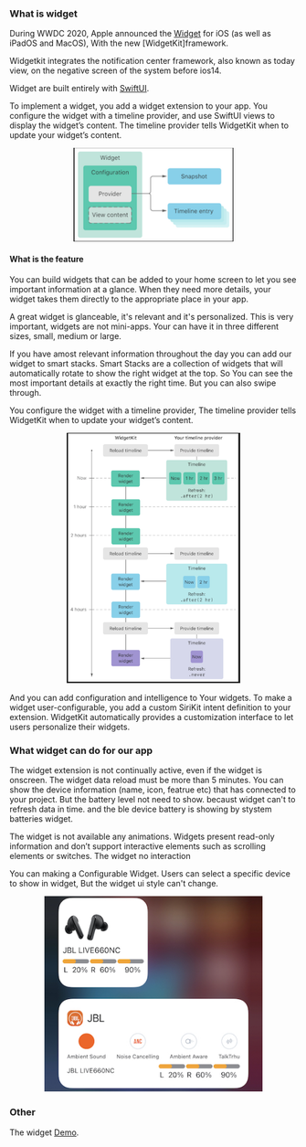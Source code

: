 ### What is widget

During WWDC 2020, Apple announced the [Widget](https://developer.apple.com/documentation/swiftui/widget/) for iOS (as well as iPadOS and MacOS), With the new [WidgetKit]framework.

Widgetkit integrates the notification center framework, also known as today view, on the negative screen of the system before ios14. 

Widget are built entirely with [SwiftUI](https://developer.apple.com/documentation/swiftui/). 

To implement a widget, you add a widget extension to your app. You configure the widget with a timeline provider, and use SwiftUI views to display the widget’s content. The timeline provider tells WidgetKit when to update your widget’s content.

<div align=center><img src="pic/1.png" alt="The main widget" style="zoom:99%;" /></div>

#### What is the feature

You can build widgets that can be added to your home screen to let you see important information at a glance. When they need more details, your widget takes them directly to the appropriate place in your app. 

A great widget is glanceable, it's relevant and it's personalized. This is very important, widgets are not mini-apps. Your can have it in three different sizes, small, medium or large. 

If you have amost relevant information throughout the day you can add our widget to smart stacks. Smart Stacks are a collection of widgets that will automatically rotate to show the right widget at the top. So You can see the most important details at exactly the right time. But you can also swipe through.

 You configure the widget with a timeline provider,  The timeline provider tells WidgetKit when to update your widget’s content.
<div align=center><img src="pic/2.png" alt="The main widget" style="zoom:67%;" /></div>

 And you can add configuration and intelligence to Your widgets. 
 To make a widget user-configurable, you add a custom SiriKit intent definition to your extension. WidgetKit automatically provides a customization interface to let users personalize their widgets.

### What widget can do for our app

The widget extension is not continually active, even if the widget is onscreen. The widget data reload must be more than 5 minutes. You can show the device information (name, icon, featrue etc) that has connected to your project.
 But the battery level not need to show. becaust widget can't to refresh data in time. and the ble device battery is showing by stystem batteries widget. 

The widget is not available any animations. Widgets present read-only information and don’t support interactive elements such as scrolling elements or switches. The widget no interaction

You can making a Configurable Widget.
 Users can select a specific device to show in  widget, But the widget ui style can't change.

<div align=center><img src="pic/3.png" alt="The main widget" style="zoom:90%;" /></div>

### Other
The widget [Demo](https://github.com/Xiahaiquan/WidgetTest).